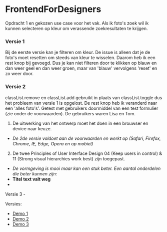 # FrontendForDesigners
Opdracht 1 en gekozen use case voor het vak.
Als ik foto's zoek wil ik kunnen selecteren op kleur om verassende zoekresultaten te krijgen.

### Versie 1
Bij de eerste versie kan je filteren om kleur. De issue is alleen dat je de foto's moet resetten om steeds van kleur te wisselen. Daarom heb ik een rest knop bij gevoegd. Dus je kan niet filteren door te klikken op blauw en dan weer geel en dan weer groen, maar van 'blauw' vervolgens 'reset' en zo weer door.

### Versie 2
classList.remove en classList.add gebruikt in plaats van classList.toggle dus het probleem van versie 1 is opgelost. De rest knop heb ik veranderd naar een 'alles foto's'. Getest met gebruikers doormiddel van een test formulier (zie onder de voorwaarden). De gebruikers waren Lisa en Tom.

1. De uitwerking van het ontwerp moet het doen in een brouwser en device naar keuze.
- *De 2de versie voldoet aan de voorwaarden en werkt op (Safari, Firefox, Chrome, IE, Edge, Opera en op mobiel)*
2. De twee Principles of User Interface Design 04 (Keep users in control) & 11 (Strong visual hierarchies work best) zijn toegepast.
- *De vormgeving is mooi maar kan een stuk beter. Een aantal onderdelen die beter kunnen zijn:*
- **Titel text valt weg**
- 
Versie 3 - 



Versies:


- [Demo 1](https://oege.ie.hva.nl/~farganm001/FFD_Opdracht1_Versie%231/)
- [Demo 2](https://oege.ie.hva.nl/~farganm001/FFD_Opdracht1_Versie%232/)
- [Demo 3](https://oege.ie.hva.nl/~farganm001/FFD_Opdracht1_Versie%232/)

